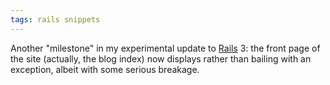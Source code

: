 ```yaml
---
tags: rails snippets
---
```


Another "milestone" in my experimental update to [Rails](/wiki/Rails) 3: the front page of the site (actually, the blog index) now displays rather than bailing with an exception, albeit with some serious breakage.
